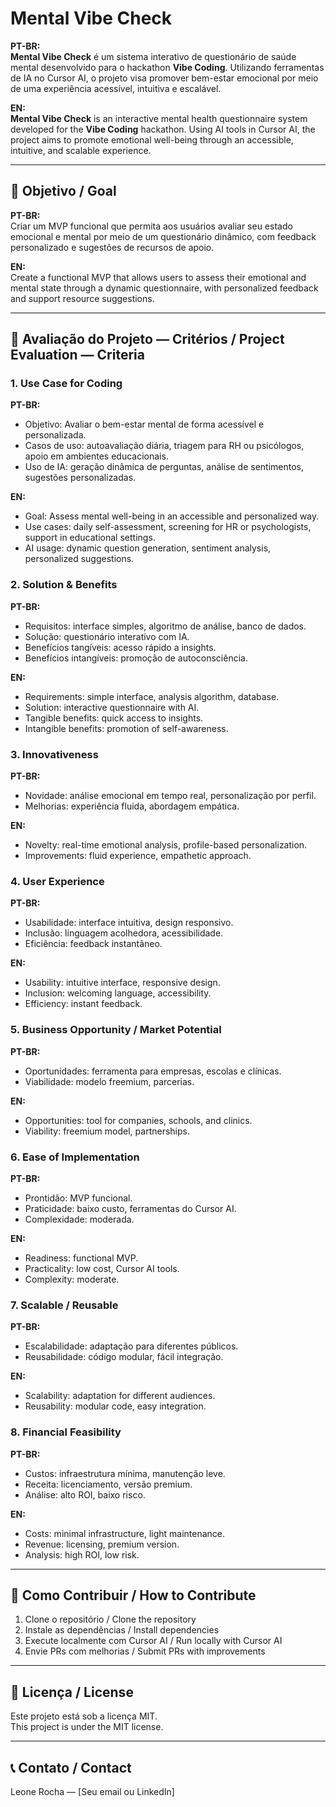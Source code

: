 # Mental Vibe Check

**PT-BR:**  
**Mental Vibe Check** é um sistema interativo de questionário de saúde mental desenvolvido para o hackathon **Vibe Coding**. Utilizando ferramentas de IA no Cursor AI, o projeto visa promover bem-estar emocional por meio de uma experiência acessível, intuitiva e escalável.

**EN:**  
**Mental Vibe Check** is an interactive mental health questionnaire system developed for the **Vibe Coding** hackathon. Using AI tools in Cursor AI, the project aims to promote emotional well-being through an accessible, intuitive, and scalable experience.

---

## 🎯 Objetivo / Goal

**PT-BR:**  
Criar um MVP funcional que permita aos usuários avaliar seu estado emocional e mental por meio de um questionário dinâmico, com feedback personalizado e sugestões de recursos de apoio.

**EN:**  
Create a functional MVP that allows users to assess their emotional and mental state through a dynamic questionnaire, with personalized feedback and support resource suggestions.

---

## 🧪 Avaliação do Projeto — Critérios / Project Evaluation — Criteria

### 1. Use Case for Coding

**PT-BR:**
- Objetivo: Avaliar o bem-estar mental de forma acessível e personalizada.
- Casos de uso: autoavaliação diária, triagem para RH ou psicólogos, apoio em ambientes educacionais.
- Uso de IA: geração dinâmica de perguntas, análise de sentimentos, sugestões personalizadas.

**EN:**
- Goal: Assess mental well-being in an accessible and personalized way.
- Use cases: daily self-assessment, screening for HR or psychologists, support in educational settings.
- AI usage: dynamic question generation, sentiment analysis, personalized suggestions.

### 2. Solution & Benefits

**PT-BR:**
- Requisitos: interface simples, algoritmo de análise, banco de dados.
- Solução: questionário interativo com IA.
- Benefícios tangíveis: acesso rápido a insights.
- Benefícios intangíveis: promoção de autoconsciência.

**EN:**
- Requirements: simple interface, analysis algorithm, database.
- Solution: interactive questionnaire with AI.
- Tangible benefits: quick access to insights.
- Intangible benefits: promotion of self-awareness.

### 3. Innovativeness

**PT-BR:**
- Novidade: análise emocional em tempo real, personalização por perfil.
- Melhorias: experiência fluida, abordagem empática.

**EN:**
- Novelty: real-time emotional analysis, profile-based personalization.
- Improvements: fluid experience, empathetic approach.

### 4. User Experience

**PT-BR:**
- Usabilidade: interface intuitiva, design responsivo.
- Inclusão: linguagem acolhedora, acessibilidade.
- Eficiência: feedback instantâneo.

**EN:**
- Usability: intuitive interface, responsive design.
- Inclusion: welcoming language, accessibility.
- Efficiency: instant feedback.

### 5. Business Opportunity / Market Potential

**PT-BR:**
- Oportunidades: ferramenta para empresas, escolas e clínicas.
- Viabilidade: modelo freemium, parcerias.

**EN:**
- Opportunities: tool for companies, schools, and clinics.
- Viability: freemium model, partnerships.

### 6. Ease of Implementation
**PT-BR:**
- Prontidão: MVP funcional.
- Praticidade: baixo custo, ferramentas do Cursor AI.
- Complexidade: moderada.

**EN:**
- Readiness: functional MVP.
- Practicality: low cost, Cursor AI tools.
- Complexity: moderate.

### 7. Scalable / Reusable

**PT-BR:**
- Escalabilidade: adaptação para diferentes públicos.
- Reusabilidade: código modular, fácil integração.

**EN:**
- Scalability: adaptation for different audiences.
- Reusability: modular code, easy integration.

### 8. Financial Feasibility
**PT-BR:**
- Custos: infraestrutura mínima, manutenção leve.
- Receita: licenciamento, versão premium.
- Análise: alto ROI, baixo risco.

**EN:**
- Costs: minimal infrastructure, light maintenance.
- Revenue: licensing, premium version.
- Analysis: high ROI, low risk.

---

## 🚀 Como Contribuir / How to Contribute

1. Clone o repositório / Clone the repository  
2. Instale as dependências / Install dependencies  
3. Execute localmente com Cursor AI / Run locally with Cursor AI  
4. Envie PRs com melhorias / Submit PRs with improvements

---

## 📌 Licença / License

Este projeto está sob a licença MIT.  
This project is under the MIT license.

---

## 📞 Contato / Contact

Leone Rocha — [Seu email ou LinkedIn]  
